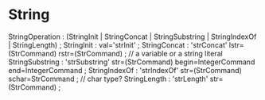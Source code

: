 # String

StringOperation : (StringInit | StringConcat | StringSubstring | StringIndexOf | StringLength) ;
StringInit : val='strInit' ;
StringConcat : 'strConcat' lstr=(StrCommand) rstr=(StrCommand) ; // a variable or a string literal
StringSubstring : 'strSubstring' str=(StrCommand) begin=IntegerCommand end=IntegerCommand ;
StringIndexOf : 'strIndexOf' str=(StrCommand) schar=StrCommand ; // char type?
StringLength : 'strLength' str=(StrCommand) ;